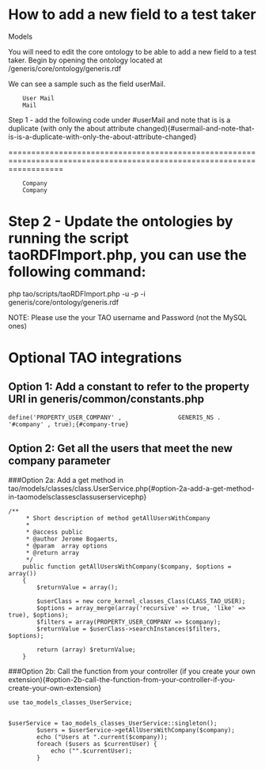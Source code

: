 <!--
parent:
    title: Tutorials
author:
    - 'Rex Wallen Tan'
created_at: '2015-10-08 12:04:15'
updated_at: '2016-01-31 07:07:46'
tags:
    - Tutorials
-->

How to add a new field to a test taker
======================================

Models

You will need to edit the core ontology to be able to add a new field to a test taker. Begin by opening the ontology located at /generis/core/ontology/generis.rdf

We can see a sample such as the field userMail.



        
        
        User Mail
        Mail
        
        
        
      

Step 1 - add the following code under \#userMail and note that is is a duplicate (with only the about attribute changed){#usermail-and-note-that-is-is-a-duplicate-with-only-the-about-attribute-changed}

========================================================================================================================



        
        
        Company
        Company
        
        
        
      

Step 2 - Update the ontologies by running the script taoRDFImport.php, you can use the following command:
=========================================================================================================

php tao/scripts/taoRDFImport.php -u <TAO username> -p <TAO password> -i generis/core/ontology/generis.rdf

NOTE: Please use the your TAO username and Password (not the MySQL ones)

Optional TAO integrations
=========================

Option 1: Add a constant to refer to the property URI in generis/common/constants.php
-------------------------------------------------------------------------------------


    define('PROPERTY_USER_COMPANY' ,                GENERIS_NS . '#company' , true);{#company-true}

Option 2: Get all the users that meet the new company parameter
---------------------------------------------------------------

###Option 2a: Add a get method in tao/models/classes/class.UserService.php{#option-2a-add-a-get-method-in-taomodelsclassesclassuserservicephp}

    /**
         * Short description of method getAllUsersWithCompany
         *
         * @access public
         * @author Jerome Bogaerts, 
         * @param  array options
         * @return array
         */
        public function getAllUsersWithCompany($company, $options = array())
        {
            $returnValue = array();

            $userClass = new core_kernel_classes_Class(CLASS_TAO_USER);
            $options = array_merge(array('recursive' => true, 'like' => true), $options);
            $filters = array(PROPERTY_USER_COMPANY => $company);
            $returnValue = $userClass->searchInstances($filters, $options);

            return (array) $returnValue;
        }

###Option 2b: Call the function from your controller (if you create your own extension){#option-2b-call-the-function-from-your-controller-if-you-create-your-own-extension}

    use tao_models_classes_UserService;


    $userService = tao_models_classes_UserService::singleton();
            $users = $userService->getAllUsersWithCompany($company); 
            echo ("Users at ".current($company));
            foreach ($users as $currentUser) {
                echo ("".$currentUser);
            }

